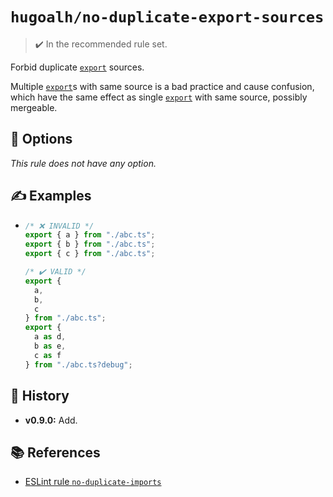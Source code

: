 # `hugoalh/no-duplicate-export-sources`

> ✔️ In the recommended rule set.

Forbid duplicate [`export`][ecmascript-export] sources.

Multiple [`export`][ecmascript-export]s with same source is a bad practice and cause confusion, which have the same effect as single [`export`][ecmascript-export] with same source, possibly mergeable.

## 🔧 Options

*This rule does not have any option.*

## ✍️ Examples

- ```ts
  /* ❌ INVALID */
  export { a } from "./abc.ts";
  export { b } from "./abc.ts";
  export { c } from "./abc.ts";

  /* ✔️ VALID */
  export {
    a,
    b,
    c
  } from "./abc.ts";
  export {
    a as d,
    b as e,
    c as f
  } from "./abc.ts?debug";
  ```

## 📜 History

- **v0.9.0:** Add.

## 📚 References

- [ESLint rule `no-duplicate-imports`](https://eslint.org/docs/latest/rules/no-duplicate-imports)

[ecmascript-export]: https://developer.mozilla.org/en-US/docs/Web/JavaScript/Reference/Statements/export
